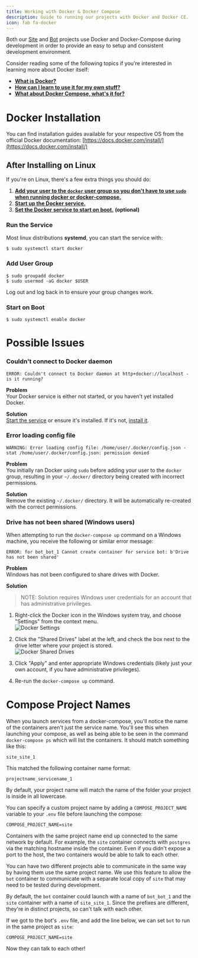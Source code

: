 ```yaml
---
title: Working with Docker & Docker Compose
description: Guide to running our projects with Docker and Docker CE.
icon: fab fa-docker
---
```


Both our [Site](../site/) and [Bot](../bot/) projects use Docker and Docker-Compose during development in order to provide an easy to setup and consistent development environment.

Consider reading some of the following topics if you're interested in learning more about Docker itself:

 * [**What is Docker?**](https://docs.docker.com/engine/docker-overview/)
 * [**How can I learn to use it for my own stuff?**](https://docs.docker.com/get-started/)
 * [**What about Docker Compose, what's it for?**](https://docs.docker.com/compose/)

# Docker Installation
You can find installation guides available for your respective OS from the official Docker documentation:
[https://docs.docker.com/install/](https://docs.docker.com/install/)

## After Installing on Linux
If you're on Linux, there's a few extra things you should do:

1. [**Add your user to the `docker` user group so you don't have to use `sudo` when running docker or docker-compose.**](#add-user-group)
2. [**Start up the Docker service.**](#run-the-service)
3. [**Set the Docker service to start on boot.**](#start-on-boot) **(optional)**

### Run the Service
Most linux distributions **systemd**, you can start the service with:
```shell
$ sudo systemctl start docker
```

### Add User Group
```shell
$ sudo groupadd docker
$ sudo usermod -aG docker $USER
```
Log out and log back in to ensure your group changes work.

### Start on Boot
```shell
$ sudo systemctl enable docker
```

# Possible Issues
### Couldn't connect to Docker daemon
```shell
ERROR: Couldn't connect to Docker daemon at http+docker://localhost - is it running?
```
**Problem**<br>
Your Docker service is either not started, or you haven't yet installed Docker.

**Solution**<br>
[Start the service](#run-the-service) or ensure it's installed.
If it's not, [install it](#docker-installation).

### Error loading config file
```plaintext
WARNING: Error loading config file: /home/user/.docker/config.json -
stat /home/user/.docker/config.json: permission denied
```
**Problem**<br>
You initially ran Docker using `sudo` before adding your user to the `docker` group, resulting in your `~/.docker/` directory being created with incorrect permissions.

**Solution**<br>
Remove the existing `~/.docker/` directory. It will be automatically re-created with the correct permissions.

### Drive has not been shared (Windows users)

When attempting to run the `docker-compose up` command on a Windows machine, you receive the following or similar error message:
```text
ERROR: for bot_bot_1 Cannot create container for service bot: b'Drive has not been shared'
```
**Problem**<br>
Windows has not been configured to share drives with Docker.

**Solution**<br>
> NOTE: Solution requires Windows user credentials for an account that has administrative privileges.

1. Right-click the Docker icon in the Windows system tray, and choose "Settings" from the context menu.<br>
![Docker Settings](/static/images/content/contributing/docker_settings.png)

2. Click the "Shared Drives" label at the left, and check the box next to the drive letter where your project is stored.<br>
![Docker Shared Drives](/static/images/content/contributing/docker_shared_drives.png)

3. Click "Apply" and enter appropriate Windows credentials (likely just your own account, if you have administrative privileges).

4. Re-run the `docker-compose up` command.

# Compose Project Names
When you launch services from a docker-compose, you'll notice the name of the containers aren't just the service name.
You'll see this when launching your compose, as well as being able to be seen in the command `docker-compose ps` which will list the containers.
It should match something like this:
```
site_site_1
```
This matched the following container name format:
```
projectname_servicename_1
```
By default, your project name will match the name of the folder your project is inside in all lowercase.

You can specify a custom project name by adding a `COMPOSE_PROJECT_NAME` variable to your `.env` file before launching the compose:
```
COMPOSE_PROJECT_NAME=site
```
Containers with the same project name end up connected to the same network by default.
For example, the `site` container connects with `postgres` via the matching hostname inside the container.
Even if you didn't expose a port to the host, the two containers would be able to talk to each other.

You can have two different projects able to communicate in the same way by having them use the same project name.
We use this feature to allow the `bot` container to communicate with a separate local copy of `site` that may need to be tested during development.

By default, the `bot` container could launch with a name of `bot_bot_1` and the `site` container with a name of `site_site_1`. Since the prefixes are different, they're in distinct projects, so can't talk with each other.

If we got to the bot's `.env` file, and add the line below, we can set `bot` to run in the same project as `site`:
```
COMPOSE_PROJECT_NAME=site
```
Now they can talk to each other!
